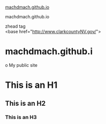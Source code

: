 
[machdmach.github.io](https://machdmach.github.io)

machdmach.github.io

zhead tag <br>
&lt;base href="http://www.clarkcountyNV.gov/"&gt;
    
    
# machdmach.github.i
o
My public site


# This is an H1 #

## This is an H2 ##

### This is an H3 ######
